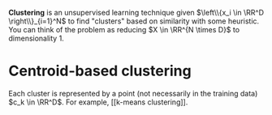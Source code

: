 **Clustering** is an unsupervised learning technique given $\left\\{x_i \in \RR^D \right\\}_{i=1}^N$ to find "clusters" based on similarity with some heuristic. You can think of the problem as reducing $X \in \RR^{N \times D}$ to dimensionality 1. 

# Centroid-based clustering

Each cluster is represented by a point (not necessarily in the training data) $c_k \in \RR^D$. For example, [[k-means clustering]].